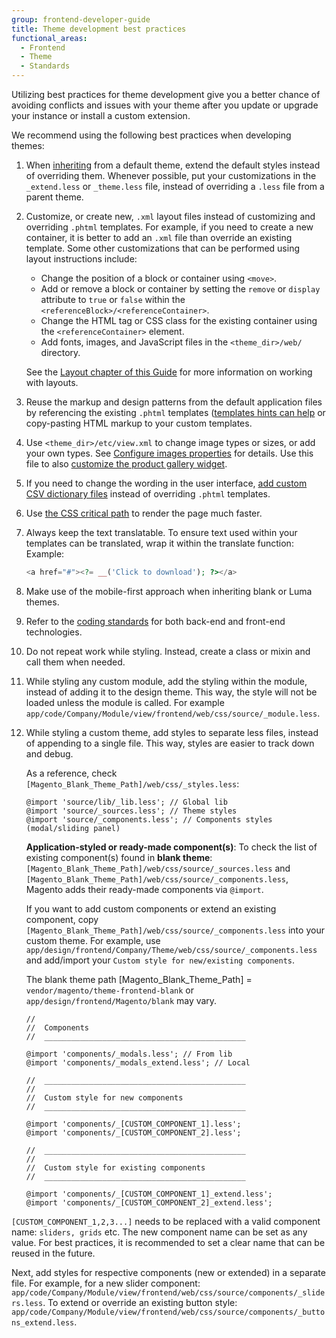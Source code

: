 ```yaml
---
group: frontend-developer-guide
title: Theme development best practices
functional_areas:
  - Frontend
  - Theme
  - Standards
---
```


Utilizing best practices for theme development give you a better chance of avoiding conflicts and issues with your theme after you update or upgrade your instance or install a custom extension.

We recommend using the following best practices when developing themes:

1. When [inheriting](themes/inherit.md) from a default theme, extend the default styles instead of overriding them.  Whenever possible, put your customizations in the `_extend.less` or `_theme.less` file, instead of overriding a `.less` file from a parent theme.
1. Customize, or create new, `.xml` layout files instead of customizing and overriding `.phtml` templates. For example, if you need to create a new container, it is better to add an `.xml` file than override an existing template. Some other customizations that can be performed using layout instructions include:

    *  Change the position of a block or container using `<move>`.
    *  Add or remove a block or container by setting the `remove` or `display` attribute to `true` or `false` within the `<referenceBlock>/<referenceContainer>`.
    *  Change the HTML tag or CSS class for the existing container using the `<referenceContainer>` element.
    *  Add fonts, images, and JavaScript files in the `<theme_dir>/web/` directory.

    See the [Layout chapter of this Guide](layouts/index.md) for more information on working with layouts.

1. Reuse the markup and design patterns from the default application files by referencing the existing `.phtml` templates ([templates hints can help](themes/debug.md#locate-templates) or copy-pasting HTML markup to your custom templates.
1. Use `<theme_dir>/etc/view.xml` to change image types or sizes, or add your own types. See [Configure images properties](themes/images.md) for details. Use this file to also [customize the product gallery widget](https://devdocs.magento.com/guides/v2.4/javascript-dev-guide/widgets/widget_gallery.html).
1. If you need to change the wording in the user interface, [add custom CSV dictionary files](translations/dictionary.md) instead of overriding `.phtml` templates.
1. Use [the CSS critical path](css/critical-path.md) to render the page much faster.
1. Always keep the text translatable. To ensure text used within your templates can be translated, wrap it within the translate function:
   Example:

   ```php
   <a href="#"><?= __('Click to download'); ?></a>
   ```

1. Make use of the mobile-first approach when inheriting blank or Luma themes.
1. Refer to the [coding standards](https://developer.adobe.com/commerce/php/coding-standards/) for both back-end and front-end technologies.
1. Do not repeat work while styling. Instead, create a class or mixin and call them when needed.
1. While styling any custom module, add the styling within the module, instead of adding it to the design theme. This way, the style will not be loaded unless the module is called. For example `app/code/Company/Module/view/frontend/web/css/source/_module.less`.
1. While styling a custom theme, add styles to separate less files, instead of appending to a single file. This way, styles are easier to track down and debug.

   As a reference, check `[Magento_Blank_Theme_Path]/web/css/_styles.less`:

   ```less
   @import 'source/lib/_lib.less'; // Global lib
   @import 'source/_sources.less'; // Theme styles
   @import 'source/_components.less'; // Components styles (modal/sliding panel)
   ```

   **Application-styled or ready-made component(s)**: To check the list of existing component(s) found in **blank theme**: `[Magento_Blank_Theme_Path]/web/css/source/_sources.less` and  `[Magento_Blank_Theme_Path]/web/css/source/_components.less`, Magento adds their ready-made components via `@import`.

    If you want to add custom components or extend an existing component, copy `[Magento_Blank_Theme_Path]/web/css/source/_components.less` into your custom theme. For example, use `app/design/frontend/Company/Theme/web/css/source/_components.less` and add/import your `Custom style for new/existing components`.

   The blank theme path [Magento_Blank_Theme_Path] = `vendor/magento/theme-frontend-blank` or `app/design/frontend/Magento/blank` may vary.

   ```less
   //
   //  Components
   //  _____________________________________________

   @import 'components/_modals.less'; // From lib
   @import 'components/_modals_extend.less'; // Local

   //  _____________________________________________
   //
   //  Custom style for new components
   //  _____________________________________________

   @import 'components/_[CUSTOM_COMPONENT_1].less';
   @import 'components/_[CUSTOM_COMPONENT_2].less';

   //  _____________________________________________
   //
   //  Custom style for existing components
   //  _____________________________________________

   @import 'components/_[CUSTOM_COMPONENT_1]_extend.less';
   @import 'components/_[CUSTOM_COMPONENT_2]_extend.less';

   ```

<InlineAlert variant="info" slots="text"/>

`[CUSTOM_COMPONENT_1,2,3...]` needs to be replaced with a valid component name: `sliders, grids` etc. The new component name can be set as any value. For best practices, it is recommended to set a clear name that can be reused in the future.

Next, add styles for respective components (new or extended) in a separate file.
For example, for a new slider component: `app/code/Company/Module/view/frontend/web/css/source/components/_sliders.less`.
To extend or override an existing button style: `app/code/Company/Module/view/frontend/web/css/source/components/_buttons_extend.less`.
